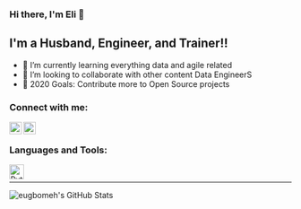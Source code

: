 ### Hi there, I'm Eli 👋


## I'm a Husband, Engineer, and Trainer!!


- 🌱 I’m currently learning everything data and agile related
- 👯 I’m looking to collaborate with other content Data EngineerS
- 🥅 2020 Goals: Contribute more to Open Source projects


### Connect with me:

[<img align="left" alt="eugbomeh | LinkedIn" width="22px" src="https://cdn.jsdelivr.net/npm/simple-icons@v3/icons/linkedin.svg" />][linkedin]
[<img align="left" alt="eugbomeh | YouTube" width="22px" src="https://cdn.jsdelivr.net/npm/simple-icons@v3/icons/youtube.svg" />][youtube]

<br />

### Languages and Tools:

<img align="left" alt="Python" width="26px" src="https://www.flaticon.com/svg/static/icons/svg/1822/1822921.svg" />

<br />

---

<img align="left" alt="eugbomeh's GitHub Stats" src="https://github-readme-stats.vercel.app/api?username=eugbomeh&show_icons=true&hide_border=true" />


[website]: https://eutomatics.com
[youtube]: https://youtube.com/eutomatics
[linkedin]: https://linkedin.com/in/eugbomeh